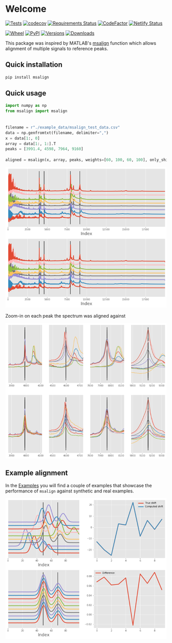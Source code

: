 # Welcome

[![Tests](https://github.com/lukasz-migas/msalign/workflows/Tests/badge.svg)](https://github.com/lukasz-migas/msalign/actions)
[![codecov](https://codecov.io/gh/lukasz-migas/msalign/branch/master/graph/badge.svg)](https://codecov.io/gh/lukasz-migas/msalign)
[![Requirements Status](https://requires.io/github/lukasz-migas/msalign/requirements.svg?branch=master)](https://requires.io/github/lukasz-migas/msalign/requirements/?branch=master)
[![CodeFactor](https://www.codefactor.io/repository/github/lukasz-migas/msalign/badge)](https://www.codefactor.io/repository/github/lukasz-migas/msalign)
[![Netlify Status](https://api.netlify.com/api/v1/badges/921b7fdf-99e2-4019-84a0-3ad61729f2cc/deploy-status)](https://app.netlify.com/sites/msalign/deploys)

[![Wheel](https://img.shields.io/pypi/wheel/msalign.svg)](https://pypi.org/project/msalign/)
[![PyPI](https://img.shields.io/pypi/v/msalign.svg)](https://pypi.org/project/msalign/)
[![Versions](https://img.shields.io/pypi/pyversions/msalign.svg)](https://pypi.org/project/msalign/)
[![Downloads](https://pepy.tech/badge/msalign)](https://pepy.tech/project/msalign)

This package was inspired by MATLAB's [msalign](https://mathworks.com/help/bioinfo/ref/msalign.html) function which
allows alignment of multiple signals to reference peaks.

## Quick installation

```python
pip install msalign
```

## Quick usage

```python
import numpy as np
from msalign import msalign


filename = r"./example_data/msalign_test_data.csv"
data = np.genfromtxt(filename, delimiter=",")
x = data[1:, 0]
array = data[1:, 1:].T
peaks = [3991.4, 4598, 7964, 9160]

aligned = msalign(x, array, peaks, weights=[60, 100, 60, 100], only_shift=False)
```

![png](img/ms-spectrum.png)

Zoom-in on each peak the spectrum was aligned against

![png](img/ms-peaks.png)

## Example alignment

In the [Examples](examples/msalign-mass-spectrum.md) you will find a couple of examples that showcase the performance of `msalign`
against synthetic and real examples.

![png](img/multi-gaussian.png)